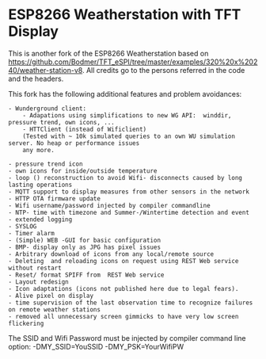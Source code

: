 # ESP8266 Weatherstation with TFT Display

This is another fork of the ESP8266 Weatherstation based on https://github.com/Bodmer/TFT_eSPI/tree/master/examples/320%20x%20240/weather-station-v8. All credits go to the persons referred in the code and the headers.

This fork has the following additional features and problem avoidances:

	- Wunderground client:
		- Adapations using simplifications to new WG API:  winddir, pressure trend, own icons, ...
		- HTTClient (instead of Wificlient) 
		(Tested with ~ 10k simulated queries to an own WU simulation server. No heap or performance issues 
		any more.
		
	- pressure trend icon
	- own icons for inside/outside temperature
	- loop () reconstruction to avoid Wifi- disconnects caused by long lasting operations
	- MQTT support to display measures from other sensors in the network
	- HTTP OTA firmware update
	- Wifi username/password injected by compiler commandline
	- NTP- time with timezone and Summer-/Wintertime detection and event
	- extended logging
	- SYSLOG
	- Timer alarm
	- (Simple) WEB -GUI for basic configuration
	- BMP- display only as JPG has pixel issues
	- Arbitrary download of icons from any local/remote source
	- Deleting  and reloading icons on request using REST Web service without restart
	- Reset/ format SPIFF from  REST Web service
	- Layout redesign
	- Icon adaptations (icons not published here due to legal fears).
	- Alive pixel on display
	- time supervision of the last observation time to recognize failures on remote weather stations
	- removed all unnecessary screen gimmicks to have very low screen flickering

The SSID and Wifi Password must be injected by compiler command line option: 
      -DMY_SSID=YouSSID -DMY_PSK=YourWifiPW

